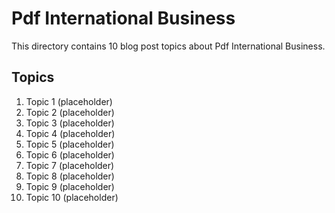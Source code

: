 # Pdf International Business
This directory contains 10 blog post topics about Pdf International Business.

## Topics

1. Topic 1 (placeholder)
2. Topic 2 (placeholder)
3. Topic 3 (placeholder)
4. Topic 4 (placeholder)
5. Topic 5 (placeholder)
6. Topic 6 (placeholder)
7. Topic 7 (placeholder)
8. Topic 8 (placeholder)
9. Topic 9 (placeholder)
10. Topic 10 (placeholder)
